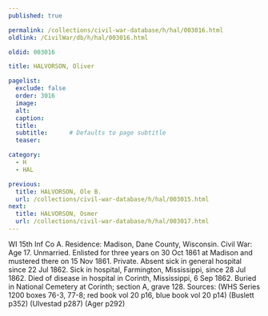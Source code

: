 ```yaml
---
published: true

permalink: /collections/civil-war-database/h/hal/003016.html
oldlink: /CivilWar/db/h/hal/003016.html

oldid: 003016

title: HALVORSON, Oliver

pagelist:
  exclude: false
  order: 3016
  image: 
  alt:
  caption:
  title:
  subtitle:      # Defaults to page subtitle
  teaser:

category: 
  - H 
  - HAL

previous:
  title: HALVORSON, Ole B.
  url: /collections/civil-war-database/h/hal/003015.html  
next:
  title: HALVORSON, Osmer
  url: /collections/civil-war-database/h/hal/003017.html   
---
```

WI 15th Inf Co A. Residence: Madison, Dane County, Wisconsin. Civil War: Age 17. Unmarried. Enlisted for three years on 30 Oct 1861 at Madison and mustered there on 15 Nov 1861. Private. Absent sick in general hospital since 22 Jul 1862. Sick in hospital, Farmington, Mississippi, since 28 Jul 1862. Died of disease in hospital in Corinth, Mississippi, 6 Sep 1862. Buried in National Cemetery at Corinth; section A, grave 128. Sources: (WHS Series 1200 boxes 76-3, 77-8; red book vol 20 p16, blue book vol 20 p14) (Buslett p352) (Ulvestad p287) (Ager p292)